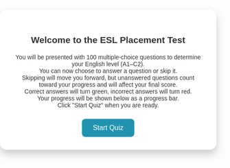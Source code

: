 <html lang="en">
<head>
<meta charset="UTF-8">
<title>ESL Placement Test</title>
<style>
  footer, .site-footer, .footer {
  display: none !important;
}
 body {
  font-family: Arial, sans-serif;
  background: url("image.jpg") no-repeat center center fixed;
  background-size: cover;
  color: #333;
  margin: 0;
  padding: 0;
}
  #container {
    max-width: 800px;
    margin: 40px auto;
    background: #fff;
    border-radius: 15px;
    box-shadow: 0 10px 20px rgba(0,0,0,0.2);
    overflow: hidden;
  }
  #info, #quiz-box, #result {
    padding: 30px;
    text-align: center;
  }
  h2 { margin-bottom: 20px; }
  .option {
    display: block;
    background: #f0f0f0;
    padding: 12px;
    margin: 10px 0;
    border-radius: 10px;
    cursor: pointer;
    transition: 0.3s;
  }
  .option:hover { background: #e0e0e0; }
  .correct { background: #4CAF50; color: #fff; }
  .wrong { background: #f44336; color: #fff; }
  #progress-container {
    width: 90%;
    background: #ddd;
    height: 20px;
    border-radius: 10px;
    margin: 20px auto;
  }
  #progress-bar {
    height: 100%;
    width: 0%;
    background: #4CAF50;
    border-radius: 10px;
    transition: width 0.3s;
  }
  button { 
    padding: 12px 25px; 
    font-size: 16px; 
    cursor: pointer; 
    border-radius: 8px; 
    border: none; 
    background: #2193b0; 
    color: white; 
    transition: 0.3s; 
    margin-top: 10px;
  }
  button:hover { background: #6dd5ed; color: #000; }
</style>
</head>
<body>

<div id="container">
  <div id="info">
    <h2>Welcome to the ESL Placement Test</h2>
    <p>You will be presented with 100 multiple-choice questions to determine your English level (A1–C2).<br>
    You can now choose to answer a question or skip it.<br>
    Skipping will move you forward, but unanswered questions count toward your progress and will affect your final score.<br>
    Correct answers will turn green, incorrect answers will turn red.<br>
    Your progress will be shown below as a progress bar.<br>
    Click "Start Quiz" when you are ready.</p>
    <button onclick="startQuiz()">Start Quiz</button>
  </div>

  <div id="quiz-box" style="display:none;">
    <div id="question-container"></div>
    <button id="skipBtn" onclick="skipQuestion()">Skip Question</button>
    <div id="progress-container"><div id="progress-bar"></div></div>
  </div>

  <div id="result" style="display:none;"></div>
</div>
<script>
const quizData = [
  // A1 (Beginner) 1-15
  {question: "What’s your name?", options: ["I name John","My name John","My name is John","I’m name John","Name is John"], correct:2},
  {question: "I ___ a student.", options: ["is","are","am","be","being"], correct:2},
  {question: "They ___ from Spain.", options: ["is","are","am","be","was"], correct:1},
  {question: "She ___ to school every day.", options: ["go","goes","going","goed","is go"], correct:1},
  {question: "Which one is a color?", options: ["Chair","Blue","Run","Book","Sleep"], correct:1},
  {question: "We ___ TV now.", options: ["watch","watches","are watching","watching","is watching"], correct:2},
  {question: "The opposite of 'hot' is ___", options: ["tall","cold","thin","big","short"], correct:1},
  {question: "Choose the correct sentence: He don’t like pizza, ___?", options: ["He don’t like pizza.","He doesn’t like pizza.","He isn’t likes pizza.","He not like pizza.","He no like pizza."], correct:1},
  {question: "___ is your favorite food?", options: ["Who","What","Where","How","Why"], correct:1},
  {question: "We have two ___.", options: ["childs","children","childs’","childrens","child"], correct:1},
  {question: "I usually ___ at 7 a.m.", options: ["get up","gets up","getting up","got up","is get up"], correct:0},
  {question: "Excuse me, ___ you help me?", options: ["can","must","should","may to","can to"], correct:0},
  {question: "Which is correct? She is more tall than him.", options: ["She is more tall than him.","She is tallest than him.","She is taller than him.","She is tall than him.","She tall than him."], correct:2},
  {question: "He ___ in Paris last year.", options: ["live","lives","living","lived","is living"], correct:3},
  {question: "Where ___ yesterday?", options: ["you go","did you go","do you went","you did go","did you went"], correct:1},

  // A2 (Elementary) 16-30
  {question: "If it ___ tomorrow, we’ll stay home.", options:["rains","rained","raining","rain","will rain"], correct:0},
  {question: "She ___ to London twice.", options:["has been","was","is","had been","goes"], correct:0},
  {question: "They ___ dinner when I called.", options:["have","having","were having","has","are have"], correct:2},
  {question: "Which one is correct? I have much friends.", options:["I have much friends.","I have many friends.","I have a lots of friends.","I have lot friends.","I have plenty friend."], correct:1},
  {question: "The film was really ___.", options:["bored","boring","bore","to bore","boredom"], correct:1},
  {question: "Choose the correct question tag: You like coffee, ___?", options:["do you","don’t you","didn’t you","are you","isn’t it"], correct:1},
  {question: "I ___ go to the gym on Mondays.", options:["usually","usual","use","using","is usually"], correct:0},
  {question: "The letter was written ___ Maria.", options:["by","with","to","from","of"], correct:0},
  {question: "I ___ him since we were children.", options:["know","knew","known","have known","has known"], correct:3},
  {question: "Which is a synonym of 'happy'?", options:["Sad","Angry","Glad","Tired","Sick"], correct:2},
  {question: "My house is ___ than yours.", options:["big","bigger","biggest","more big","most big"], correct:1},
  {question: "Choose the correct future form: We ___ at 8 tomorrow.", options:["meet","will meet","are meet","will meeting","meets"], correct:1},
  {question: "I’ve lived here ___ 2010.", options:["for","ago","since","until","during"], correct:2},
  {question: "___ you ever been to Canada?", options:["Do","Did","Have","Has","Had"], correct:2},
  {question: "He speaks English ___ than his brother.", options:["good","best","better","well","more good"], correct:2},

  // B1 (Intermediate) 31-45
  {question: "If I ___ rich, I’d travel the world.", options:["am","was","were","be","been"], correct:2},
  {question: "By the time she arrived, we ___ eating.", options:["finish","have finished","had finished","finished","finishing"], correct:2},
  {question: "I don’t mind ___ late tonight.", options:["working","work","to work","worked","works"], correct:0},
  {question: "They said they ___ the project before the deadline.", options:["finish","finished","will finish","would finish","are finishing"], correct:3},
  {question: "She asked me if I ___ help her.", options:["can","could","may","will","shall"], correct:1},
  {question: "Which sentence is correct? I look forward to meeting you.", options:["I look forward to meet you.","I look forward meeting you.","I look forward to meeting you.","I look forward meet you.","I look forwarded to meet you."], correct:2},
  {question: "The book ___ by millions of people.", options:["reads","is read","read","is reading","was readed"], correct:1},
  {question: "Choose the correct phrasal verb: She ___ the lights before leaving.", options:["turned off","turned out","turned up","turned in","turned over"], correct:0},
  {question: "The test was difficult, but he ___ to pass it.", options:["managed","could","can","succeed","successed"], correct:0},
  {question: "Which is correct? Although tired, he kept working.", options:["Despite he was tired, he kept working.","Despite of being tired, he kept working.","Although tired, he kept working.","Although of tired, he kept working.","Despite tired, he kept working."], correct:2},
  {question: "If you ___ earlier, we wouldn’t have missed the train.", options:["arrive","arrived","had arrived","have arrived","arriving"], correct:2},
  {question: "Choose the correct sentence: She suggested going.", options:["She suggested me to go.","She suggested to go.","She suggested going.","She suggested that I go.","Both C and D"], correct:4},
  {question: "I’ll call you as soon as I ___.", options:["arrive","arrived","will arrive","arrives","arriving"], correct:0},
  {question: "The man ___ wallet was stolen went to the police.", options:["which","who","whose","whom","that"], correct:2},
  {question: "The manager made us ___ longer hours.", options:["work","working","to work","worked","works"], correct:0},

  // B2 (Upper-Intermediate) 46-65
  {question: "If he ___ earlier, he wouldn't have missed the bus.", options:["left","leaves","had left","has left","leaving"], correct:2},
  {question: "She advised me ___ more careful.", options:["be","being","to be","been","was"], correct:2},
  {question: "Despite ___ tired, he kept working.", options:["being","be","been","is","was"], correct:0},
  {question: "I would have helped you if I ___ about it.", options:["know","knew","had known","knows","known"], correct:2},
  {question: "They insisted that he ___ present at the meeting.", options:["be","is","was","being","been"], correct:0},
  {question: "This is the first time I ___ sushi.", options:["eat","ate","have eaten","had eaten","eating"], correct:2},
  {question: "She acts as if she ___ the boss.", options:["is","was","were","be","been"], correct:2},
  {question: "I’m looking forward to ___ you next week.", options:["see","seeing","to see","saw","seen"], correct:1},
  {question: "It’s high time you ___ your homework.", options:["do","did","done","does","doing"], correct:1},
  {question: "He demanded that the documents ___ immediately.", options:["send","sent","be sent","is sent","was sent"], correct:2},
  {question: "The more you practice, the ___ you become.", options:["good","better","best","well","more better"], correct:1},
  {question: "She made me ___ the report.", options:["finish","finished","finishing","to finish","finishes"], correct:0},
  {question: "Had I known, I ___ you earlier.", options:["call","called","would have called","have called","calls"], correct:2},
  {question: "I prefer tea ___ coffee.", options:["than","to","over","with","more"], correct:1},
  {question: "No sooner had we arrived ___ it started raining.", options:["than","when","as","then","and"], correct:0},
  {question: "He is used to ___ up early.", options:["get","got","getting","gets","to get"], correct:2},
  {question: "I wish I ___ taller.", options:["am","was","were","be","being"], correct:2},
  {question: "It’s essential that everyone ___ on time.", options:["arrive","arrives","arrived","arriving","is arrive"], correct:0},
  {question: "She spoke as though she ___ everything.", options:["know","knew","has known","had known","known"], correct:1},
  {question: "By next year, I ___ my degree.", options:["will complete","will have completed","completed","have completed","completing"], correct:1},

  // C1 (Advanced) 66-85
  {question: "The new policy requires that all employees ___ a training.", options:["attend","attends","attended","attending","to attend"], correct:0},
  {question: "He would have gone if he ___ invited.", options:["was","were","had been","is","being"], correct:2},
  {question: "Hardly ___ the meeting started when the fire alarm rang.", options:["had","have","has","having","was"], correct:0},
  {question: "I would rather you ___ here tomorrow.", options:["come","came","comes","coming","to come"], correct:1},
  {question: "It’s high time the project ___ completed.", options:["is","was","be","were","been"], correct:3},
  {question: "She talks as if she ___ the whole world.", options:["knows","knew","known","had known","was knowing"], correct:1},
  {question: "I cannot help ___ when I hear such stories.", options:["laugh","laughing","to laugh","laughed","laughs"], correct:1},
  {question: "No one else but John ___ responsible for the mistake.", options:["is","was","be","being","has"], correct:1},
  {question: "Rarely ___ I seen such dedication.", options:["have","had","has","having","was"], correct:0},
  {question: "He suggested that she ___ the contract carefully.", options:["read","reads","readed","reading","to read"], correct:0},
  {question: "The teacher demanded that the students ___ quiet.", options:["be","is","are","was","been"], correct:0},
  {question: "I would have gone if it ___ not raining.", options:["is","was","had","has","were"], correct:2},
  {question: "She acted as though she ___ offended.", options:["was","were","is","be","been"], correct:1},
  {question: "It’s imperative that everyone ___ the rules.", options:["follows","follow","followed","following","to follow"], correct:1},
  {question: "Had he tried harder, he ___ succeeded.", options:["would","will","would have","has","had"], correct:2},
  {question: "The committee recommends that the policy ___ reviewed.", options:["be","is","was","being","has been"], correct:0},
  {question: "I would rather you ___ me the truth.", options:["tell","told","tells","telling","to tell"], correct:1},
  {question: "She behaves as if she ___ the owner.", options:["is","was","were","be","been"], correct:2},
  {question: "No sooner ___ the plane taken off than it started to rain.", options:["had","have","has","was","having"], correct:0},
  {question: "I wish I ___ spoken to him earlier.", options:["had","have","has","haved","having"], correct:0},

  // C2 (Proficient) 86-100
   {question: "The manager demanded that the report ___ immediately.", options:["be submitted","is submitted","submitted","submits","was submitted"], correct:0}
];

let currentQuestion = 0;
let score = 0;

const infoBox = document.getElementById("info");
const quizBox = document.getElementById("quiz-box");
const questionContainer = document.getElementById("question-container");
const progressBar = document.getElementById("progress-bar");
const resultBox = document.getElementById("result");
const skipBtn = document.getElementById("skipBtn");

function startQuiz() {
  infoBox.style.display = "none";
  quizBox.style.display = "block";
  loadQuestion();
}

function loadQuestion() {
  if (currentQuestion >= quizData.length) {
    quizBox.style.display = "none";
    resultBox.style.display = "block";
    showLevel();
    return;
  }

  let q = quizData[currentQuestion];
  questionContainer.innerHTML = `<div class="question">${currentQuestion+1}. ${q.question}</div>
    ${q.options.map((opt,i)=>`<div class="option" onclick="checkAnswer(${i})">${opt}</div>`).join("")}`;
}

function checkAnswer(selected) {
  let q = quizData[currentQuestion];
  let options = document.querySelectorAll(".option");
  options.forEach((btn, idx) => {
    btn.style.pointerEvents = "none";
    if(idx === q.correct) btn.classList.add("correct");
    else if(idx === selected) btn.classList.add("wrong");
  });
  if(selected === q.correct) score++;
  currentQuestion++;
  progressBar.style.width = (currentQuestion/quizData.length*100) + "%";
  setTimeout(loadQuestion, 800);
}

function skipQuestion() {
  currentQuestion++;
  progressBar.style.width = (currentQuestion/quizData.length*100) + "%";
  loadQuestion();
}

function showLevel() {
  let percent = (score/quizData.length) * 100;
  let level;
  if(percent <= 20) level = "A1 (Beginner)";
  else if(percent <= 40) level = "A2 (Elementary)";
  else if(percent <= 60) level = "B1 (Intermediate)";
  else if(percent <= 80) level = "B2 (Upper-Intermediate)";
  else if(percent <= 90) level = "C1 (Advanced)";
  else level = "C2 (Proficient)";
  resultBox.innerHTML = `🎉 Your English level is: <strong>${level}</strong> (${score}/${quizData.length})`;
}
</script>
</body>
</html>
